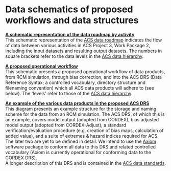 # Data schematics of proposed workflows and data structures

[**A schematic representation of the data roadmap by activity**](ACS-WP2_data_activities_roadmap.png)  
This schematic representation of the [ACS data roadmap](../main/data_roadmap.md) indicates the flow of data between various activities in ACS Project 3, Work Package 2, including the input datasets and resulting output datasets. The numbers in square brackets refer to the data levels in the [ACS data hierarchy](https://github.com/AusClimateService/AusClimateService/blob/main/technical_notes/data_hierarchy.md).

[**A proposed operational workflow**](ACS-WP2_dataflow-processes.png)  
This schematic presents a proposed operational workflow of data products, from RCM simulation, through bias correction, and into the ACS DRS (Data Reference Syntax; a controlled vocabulary, directory structure and filenaming convention) which all ACS data products will adhere to (see below). The 'levels' refer to those of the [ACS data hierarchy](https://github.com/AusClimateService/AusClimateService/blob/main/technical_notes/data_hierarchy.md).

[**An example of the various data products in the proposed ACS DRS**](ACS_DRS_example.png)  
This diagram presents an example structure for the storage and naming scheme for the data from an RCM simulation. The ACS DRS, of which this is an example, covers model output (adopted from CORDEX), bias adjusted model output (adopted from CORDEX-Adjust), a standard verification/evaluation procedure (e.g. creation of bias maps, calculation of added value), and a suite of extremes & hazard indices required for ACS. The later two are yet to be defined in detail.
We intend to use the [Axiom](https://github.com/AusClimateService/axiom) software package to conform all data to this DRS and related controlled vocabulary (Axiom is currently operational for conforming data to the CORDEX DRS).  
A longer description of this DRS and is contained in the [ACS data standards](data_standards.md).
